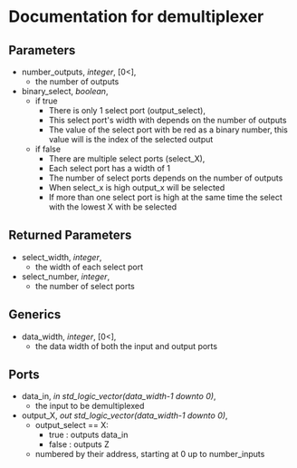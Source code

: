 # Documentation for demultiplexer

## Parameters
* number_outputs, *integer*, [0<],
  - the number of outputs
* binary_select, *boolean*,
  - if true
    + There is only 1 select port (output_select),
    + This select port's width with depends on the number of outputs
    + The value of the select port with be red as a binary number, this value will is the index of the selected output
  - if false
    + There are multiple select ports (select_X),
    + Each select port has a width of 1
    + The number of select ports depends on the number of outputs
    + When select_x is high output_x will be selected
    + If more than one select port is high at the same time the select with the lowest X with be selected

## Returned Parameters
* select_width, *integer*,
  - the width of each select port
* select_number, *integer*,
  - the number of select ports

## Generics
* data_width, *integer*, [0<],
	- the data width of both the input and output ports

## Ports
* data_in, *in std_logic_vector(data_width-1 downto 0)*,
  - the input to be demultiplexed
* output_X, *out std_logic_vector(data_width-1 downto 0)*,
  - output_select == X:
    + true  : outputs data_in
    + false : outputs Z  
  - numbered by their address, starting at 0 up to number_inputs
